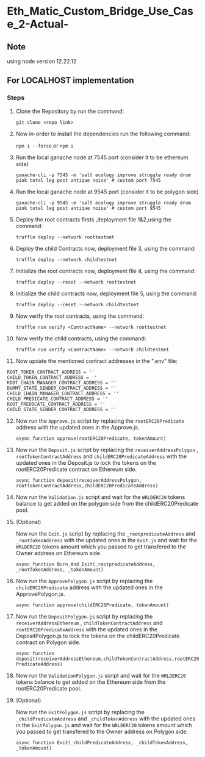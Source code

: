# Eth_Matic_Custom_Bridge_Use_Case_2-Actual-


## Note

using node version 12.22.12

## For LOCALHOST implementation

### Steps

1. Clone the Repository by run the command:

   `git clone <repo link>`

2. Now in-order to install the dependencies run the following command:

   `npm i --force` or `npm i`

3. Run the local ganache node at 7545 port (consider it to be ethereum side)

   `ganache-cli -p 7545 -m 'salt ecology improve struggle ready drum pink total leg post antique noise' # custom port 7545`

4. Run the local ganache node at 9545 port (consider it to be polygon side)

   `ganache-cli -p 9545 -m 'salt ecology improve struggle ready drum pink total leg post antique noise' # custom port 9545`

5. Deploy the root contracts firsts ,deployment file 1&2,using the command:

   `truffle deploy --network roottestnet`

6. Deploy the child Contracts now, deployment file 3, using the command:

   `truffle deploy --network childtestnet`

7. Initialize the root contracts now, deployment file 4, using the command:

   `truffle deploy --reset --network roottestnet`

8. Initialize the child contracts now, deployment file 5, using the command:

   `truffle deploy --reset --network childtestnet`

9. Now verify the root contracts, using the command:

   `truffle run verify <ContractName> --network roottestnet`

10. Now verify the child contracts, using the command:

    `truffle run verify <ContractName> --network childtestnet`

11. Now update the mentioned contract addresses in the ".env" file:

```
ROOT_TOKEN_CONTRACT_ADDRESS = ''
CHILD_TOKEN_CONTRACT_ADDRESS = ''
ROOT_CHAIN_MANAGER_CONTRACT_ADDRESS = ''
DUMMY_STATE_SENDER_CONTRACT_ADDRESS = ''
CHILD_CHAIN_MANAGER_CONTRACT_ADDRESS = ''
CHILD_PREDICATE_CONTRACT_ADDRESS = ''
ROOT_PREDICATE_CONTRACT_ADDRESS = ''
CHILD_STATE_SENDER_CONTRACT_ADDRESS = ''
```

12. Now run the `Approve.js` script by replacing the `rootERC20Predicate` address with the updated ones in the Approve.js.

    `async function approve(rootERC20Predicate, tokenAmount)`

13. Now run the `Deposit.js` script by replacing the `receiverAddressPolygon` , `rootTokenContractAddress` and `childERC20PredicateAddress` with the updated ones in
    the Deposit.js to lock the tokens on the rootERC20Predicate contract on Ethereum side.

    `async function deposit(receiverAddressPolygon, rootTokenContractAddress,childERC20PredicateAddress)`

14. Now run the `Validation.js` script and wait for the `WRLDERC20` tokens balance to get added on the polygon side from the childERC20Predicate pool.

15. (Optional)

    Now run the `Exit.js` script by replacing the `_rootpredicateAddress` and `_rootTokenAddress` with the updated ones in the `Exit.js` and wait for the `WRLDERC20` tokens amount which you passed to get
    transfered to the Owner address on Ethereum side.

    `async function Burn_And_Exit(_rootpredicateAddress, _rootTokenAddress, _tokenAmount)`

16. Now run the `ApprovePolygon.js` script by replacing the `childERC20Predicate` address with the updated ones in the ApprovePolygon.js.

    `async function approve(childERC20Predicate, tokenAmount)`

17. Now run the `DepositPolygon.js` script by replacing the `receiverAddressEthereum` , `childTokenContractAddress` and `rootERC20PredicateAddress` with the updated
    ones in the DepositPolygon.js to lock the tokens on the childERC20Predicate contract on Polygon side.

    `async function deposit(receiverAddressEthereum,childTokenContractAddress,rootERC20PredicateAddress)`

18. Now run the `ValidationPolygon.js` script and wait for the `WRLDERC20` tokens balance to get added on the Ethereum side from the rootERC20Predicate pool.

19. (Optional)

    Now run the `ExitPolygon.js` script by replacing the `_childPredicateAddress` and `_childTokenAddress` with the updated ones in the `ExitPolygon.js` and wait for the `WRLDERC20` tokens amount which you passed to get transfered to the Owner address on Polygon side.

    `async function Exit(_childPredicateAddress, _childTokenAddress, _tokenAmount)`
